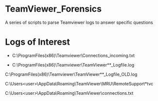 # TeamViewer_Forensics
A series of scripts to parse Teamviewer logs to answer specific questions

# Logs of Interest
* C:\ProgramFiles(x86)\Teamviewer\Connections_incoming.txt

- C:\ProgramFiles(x86)\Teamviewer\TeamViewer**_Logfile.log

C:\ProgramFiles(x86)\Teamviewer\TeamViewer**_Logfile_OLD.log

C:\Users\<user>\AppData\Roaming\TeamViewer\MRU\RemoteSupport\*tvc

C:\Users\<user>\AppData\Roaming\TeamViewer\connections.txt

